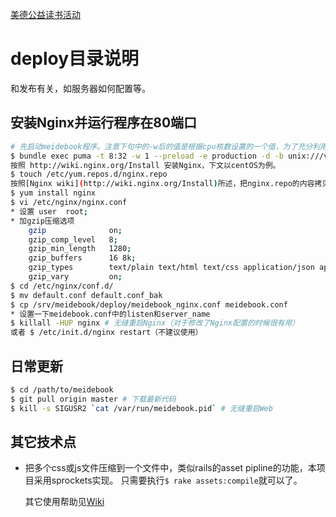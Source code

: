 [美德公益读书活动](http://meidebook.com/about)

# deploy目录说明
和发布有关，如服务器如何配置等。

## 安装Nginx并运行程序在80端口
```bash
# 先启动meidebook程序。注意下句中的-w后的值是根据cpu核数设置的一个值，为了充分利用多核，可以将它设置为接近cpu的核数；而且不能加端口号，因为端口号是由nginx配置，通过unix:///var/run/meidebook.sock来关联到程序的。
$ bundle exec puma -t 8:32 -w 1 --preload -e production -d -b unix:///var/run/meidebook.sock --pidfile /var/run/meidebook.pid
按照 http://wiki.nginx.org/Install 安装Nginx，下文以centOS为例。
$ touch /etc/yum.repos.d/nginx.repo
按照[Nginx wiki](http://wiki.nginx.org/Install)所述，把nginx.repo的内容拷贝进去。
$ yum install nginx
$ vi /etc/nginx/nginx.conf
* 设置 user  root;
* 加gzip压缩选项
    gzip              on;
    gzip_comp_level   8;
    gzip_min_length   1280;
    gzip_buffers      16 8k;
    gzip_types        text/plain text/html text/css application/json application/javascript application/x-javascript text/javascript text/xml application/xml application/rss+xml application/atom+xml application/rdf+xml;
    gzip_vary         on;
$ cd /etc/nginx/conf.d/
$ mv default.conf default.conf_bak
$ cp /srv/meidebook/deploy/meidebook_nginx.conf meidebook.conf
* 设置一下meidebook.conf中的listen和server_name
$ killall -HUP nginx # 无缝重启Nginx（对于修改了Nginx配置的时候很有用）
或者 $ /etc/init.d/nginx restart（不建议使用）
```

## 日常更新
```bash
$ cd /path/to/meidebook
$ git pull origin master # 下载最新代码
$ kill -s SIGUSR2 `cat /var/run/meidebook.pid` # 无缝重启Web
```

## 其它技术点
* 把多个css或js文件压缩到一个文件中，类似rails的asset pipline的功能，本项目采用sprockets实现。
只需要执行`$ rake assets:compile`就可以了。

  其它使用帮助见[Wiki](https://github.com/gazeldx/meidebook/wiki)
